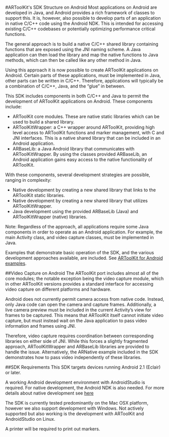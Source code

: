 #ARToolKit's SDK Structure on Android
Most applications on Android are developed in Java, and Android provides a rich framework of classes to support this. It is, however, also possible to develop parts of an application in native C/C++ code using the Android NDK. This is intended for accessing existing C/C++ codebases or potentially optimizing performance critical functions.

The general approach is to build a native C/C++ shared library containing functions that are exposed using the JNI naming scheme. A Java application can then load the library and map the native functions to Java methods, which can then be called like any other method in Java.

Using this approach it is now possible to create ARToolKit applications on Android. Certain parts of these applications, must be implemented in Java, other parts can be written in C/C++. Therefore, applications will typically be a combination of C/C++, Java, and the “glue” in between.

This SDK includes components in both C/C++ and Java to permit the development of ARToolKit applications on Android. These components include:

-   ARToolKit core modules. These are native static libraries which can be used to build a shared library.
-   ARToolKitWrapper: a C++ wrapper around ARToolKit, providing high level access to ARToolKit functions and marker management, with C and JNI interfaces. This is a native shared library that can be included in an Android application.
-   ARBaseLib: a Java Android library that communicates with ARToolKitWrapper. By using the classes provided ARBaseLib, an Android application gains easy access to the native functionality of ARToolKit.

With these components, several development strategies are possible, ranging in complexity:

-   Native development by creating a new shared library that links to the ARToolKit static libraries.
-   Native development by creating a new shared library that utilizes ARToolKitWrapper.
-   Java development using the provided ARBaseLib (Java) and ARToolKitWrapper (native) libraries.

Note: Regardless of the approach, all applications require some Java components in order to operate as an Android application. For example, the main Activity class, and video capture classes, must be implemented in Java.

Examples that demonstrate basic operation of the SDK, and the various development approaches available, are included. See [ARToolKit for Android examples][1].

##Video Capture on Android
The ARToolKit port includes almost all of the core modules; the notable exception being the video capture module, which in other ARToolKit versions provides a standard interface for accessing video capture on different platforms and hardware.

Android does not currently permit camera access from native code. Instead, only Java code can open the camera and capture frames. Additionally, a live camera preview must be included in the current Activity’s view for frames to be captured. This means that ARToolKit itself cannot initiate video capture, but must instead wait on the Java application to pass video information and frames using JNI.

Therefore, video capture requires coordination between corresponding libraries on either side of JNI. While this forces a slightly fragmented approach, ARToolKitWrapper and ARBaseLib libraries are provided to handle the issue. Alternatively, the ARNative example included in the SDK demonstrates how to pass video independently of these libraries.

##SDK Requirements
This SDK targets devices running Android 2.1 (Eclair) or later.

A working Android development environment with AndroidStudio is required. For native development, the Android NDK is also needed. For more details about native development see [here][android_native]

The SDK is currently tested predominantly on the Mac OSX platform, however we also support development with Windows. Not actively supported but also working is the development with ARToolKit and AndroidStudio on Linux.

A printer will be required to print out markers.

[1]: ./android_examples.md
[android_native]: ./android_native.md
